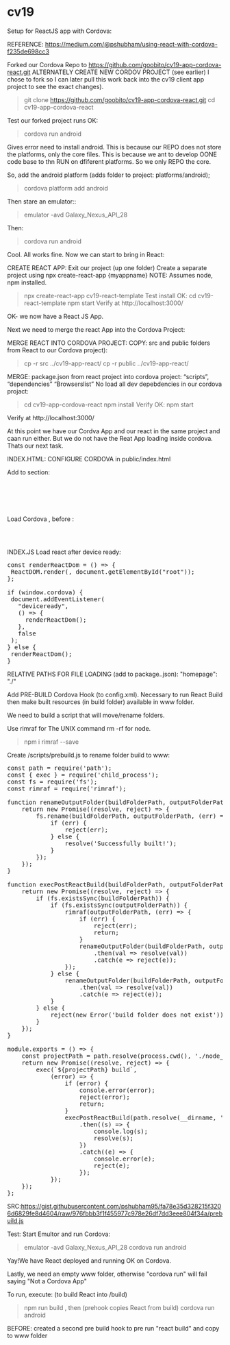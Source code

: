 # cv19

Setup for ReactJS app with Cordova:

REFERENCE: https://medium.com/@pshubham/using-react-with-cordova-f235de698cc3

Forked our Cordova Repo to https://github.com/goobito/cv19-app-cordova-react.git
ALTERNATELY CREATE NEW CORDOV PROJECT (see earlier) I chose to fork so I can later pull this work back into the cv19 client app project to see the exact changes).

> git clone https://github.com/goobito/cv19-app-cordova-react.git
> cd cv19-app-cordova-react

Test our forked project runs OK:

> cordova run android

Gives error need to install android. This is because our REPO does not store the platforms, only the core files. This is because we ant to develop OONE code base to thn RUN on dfiferent platforms. So we only REPO the core.

So, add the android platform (adds folder to project: platforms/android);

> cordova platform add android

Then stare an emulator::

> emulator -avd Galaxy_Nexus_API_28

Then:

> cordova run android

Cool. All works fine. Now we can start to bring in React:

CREATE REACT APP:
Exit our project (up one folder)
Create a separate project using npx create-react-app {myappname}
NOTE: Assumes node, npm installed.

> npx create-react-app cv19-react-template
> Test install OK:
> cd cv19-react-template
> npm start
> Verify at http://localhost:3000/

OK- we now have a React JS App.

Next we need to merge the react App into the Cordova Project:

MERGE REACT INTO CORDOVA PROJECT:
COPY: src and public folders from React to our Cordova project):

> cp -r src ../cv19-app-react/
> cp -r public ../cv19-app-react/

MERGE: package.json from react project into cordova project:
“scripts”,
“dependencies”
“Browserslist”
No load all dev depebdencies in our cordova projact:

> cd cv19-app-cordova-react
> npm install
> Verify OK:
> npm start

Verify at http://localhost:3000/

At this point we have our Cordva App and our react in the same project and caan run either. But we do not have the Reat App loading inside cordova. Thats our next task.

INDEX.HTML: CONFIGURE CORDOVA in public/index.html

Add to <HEAD> section:

<pre>
<meta http-equiv="Content-Security-Policy"
     content="default-src 'self' data: gap: https://ssl.gstatic.com 'unsafe-eval' 'unsafe-inline'; style-src 'self' 'unsafe-inline'; media-src *; img-src 'self' data: content:;"
   />
   <meta name="format-detection" content="telephone=no" />
   <meta name="msapplication-tap-highlight" content="no" />
   <meta
     name="viewport"
     content="initial-scale=1, width=device-width, viewport-fit=cover"
   />
</pre>

Load Cordova , before </BODY>:

<pre>
   <script src="cordova.js" type="text/javascript"></script>
</pre>

INDEX.JS Load react after device ready:

<pre>
const renderReactDom = () => {
 ReactDOM.render(<App />, document.getElementById("root"));
};
 
if (window.cordova) {
 document.addEventListener(
   "deviceready",
   () => {
     renderReactDom();
   },
   false
 );
} else {
 renderReactDom();
}
</pre>

RELATIVE PATHS FOR FILE LOADING (add to package..json):
"homepage": "./"

Add PRE-BUILD Cordova Hook (to config.xml). Necessary to run React Build then make built resources (in build folder) available in www folder.

We need to build a script that will move/rename folders.

Use rimraf for The UNIX command rm -rf for node.

> npm i rimraf --save

Create /scripts/prebuild.js to rename folder build to www:

<pre>
const path = require('path');
const { exec } = require('child_process');
const fs = require('fs');
const rimraf = require('rimraf');

function renameOutputFolder(buildFolderPath, outputFolderPath) {
    return new Promise((resolve, reject) => {
        fs.rename(buildFolderPath, outputFolderPath, (err) => {
            if (err) {
                reject(err);
            } else {
                resolve('Successfully built!');
            }
        });
    });
}

function execPostReactBuild(buildFolderPath, outputFolderPath) {
    return new Promise((resolve, reject) => {
        if (fs.existsSync(buildFolderPath)) {
            if (fs.existsSync(outputFolderPath)) {
                rimraf(outputFolderPath, (err) => {
                    if (err) {
                        reject(err);
                        return;
                    }
                    renameOutputFolder(buildFolderPath, outputFolderPath)
                        .then(val => resolve(val))
                        .catch(e => reject(e));
                });
            } else {
                renameOutputFolder(buildFolderPath, outputFolderPath)
                    .then(val => resolve(val))
                    .catch(e => reject(e));
            }
        } else {
            reject(new Error('build folder does not exist'));
        }
    });
}

module.exports = () => {
    const projectPath = path.resolve(process.cwd(), './node_modules/.bin/react-scripts');
    return new Promise((resolve, reject) => {
        exec(`${projectPath} build`,
            (error) => {
                if (error) {
                    console.error(error);
                    reject(error);
                    return;
                }
                execPostReactBuild(path.resolve(__dirname, '../build/'), path.join(__dirname, '../www/'))
                    .then((s) => {
                        console.log(s);
                        resolve(s);
                    })
                    .catch((e) => {
                        console.error(e);
                        reject(e);
                    });
            });
    });
};
</pre>

SRC:https://gist.githubusercontent.com/pshubham95/fa78e35d328215f3206d6829fe8d4604/raw/976fbbb3f1f455977c978e26df7dd3eee804f34a/prebuild.js

Test: Start Emultor and run Cordova:

> emulator -avd Galaxy_Nexus_API_28
> cordova run android

Yay!We have React deployed and running OK on Cordova.

Lastly, we need an empty www folder, otherwise "cordova run" will fail saying "Not a Cordova App"

To run, execute:
(to build React into /build)

> npm run build
> , then
> (prehook copies React from build)
> cordova run android

BEFORE: created a second pre build hook to pre run "react build" and copy to www folder
